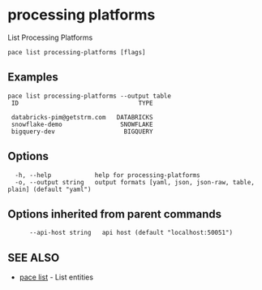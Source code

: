 # processing platforms

List Processing Platforms

```
pace list processing-platforms [flags]
```

## Examples

```
pace list processing-platforms --output table
 ID                                 TYPE

 databricks-pim@getstrm.com   DATABRICKS
 snowflake-demo                SNOWFLAKE
 bigquery-dev                   BIGQUERY
```

## Options

```
  -h, --help            help for processing-platforms
  -o, --output string   output formats [yaml, json, json-raw, table, plain] (default "yaml")
```

## Options inherited from parent commands

```
      --api-host string   api host (default "localhost:50051")
```

## SEE ALSO

* [pace list](pace\_list.md) - List entities
